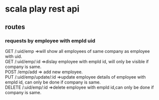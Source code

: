 # scala play rest api

## routes 
### requests by employee with empId uid
GET /:uid/emp =>will show all employees of same company as employee with uid. <br />
GET /:uid/emp/:id =>dislay employee with empId id, will only be visible if company is same. <br />
POST /emp/add => add new employee. <br />
PUT /:uid/emp/update/:id =>update employee details of employee with empId id, can only be done if company is same. <br />
DELETE /:uid/emp/:id =>delete employee with empId id,can only be done if company is same.